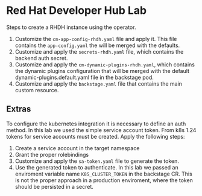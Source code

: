 # Red Hat Developer Hub Lab

Steps to create a RHDH instance using the operator.

1. Customize the `cm-app-config-rhdh.yaml` file and apply it. This file contains the `app-config.yaml` the will be merged with the defaults.
2. Customize and apply the `secrets-rhdh.yaml` file, which contains the backend auth secret.
3. Customize and apply the `cm-dynamic-plugins-rhdh.yaml`, which contains the dynamic plugins configuration that will be merged with the default dynamic-plugins.default.yaml file in the backstage pod.
4. Customize and apply the `backstage.yaml` file that contains the main custom resource.

## Extras
To configure the kubernetes integration it is necessary to define an auth method. In this lab we used the simple service account token.
From k8s 1.24 tokens for service accounts must be created. Apply the following steps:
1. Create a service account in the target namespace
2. Grant the proper rolebindings
3. Customize and apply the `sa-token.yaml` file to generate the token.
4. Use the generated token to authenticate. In this lab we passed an enviroment variable name `K8S_CLUSTER_TOKEN` in the backstage CR. This is not the proper approach in a production enviroment, where the token should be persisted in a secret.
